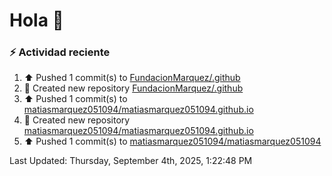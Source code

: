 # Hola 👋 

### :zap: Actividad reciente

<!--RECENT_ACTIVITY:start-->
1. ⬆️ Pushed 1 commit(s) to [FundacionMarquez/.github](https://github.com/FundacionMarquez/.github)<br>
2. 📔 Created new repository [FundacionMarquez/.github](https://github.com/FundacionMarquez/.github)<br>
3. ⬆️ Pushed 1 commit(s) to [matiasmarquez051094/matiasmarquez051094.github.io](https://github.com/matiasmarquez051094/matiasmarquez051094.github.io)<br>
4. 📔 Created new repository [matiasmarquez051094/matiasmarquez051094.github.io](https://github.com/matiasmarquez051094/matiasmarquez051094.github.io)<br>
5. ⬆️ Pushed 1 commit(s) to [matiasmarquez051094/matiasmarquez051094](https://github.com/matiasmarquez051094/matiasmarquez051094)<br>
<!--RECENT_ACTIVITY:end-->


<!--RECENT_ACTIVITY:last_update-->
Last Updated: Thursday, September 4th, 2025, 1:22:48 PM
<!--RECENT_ACTIVITY:last_update_end-->
